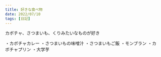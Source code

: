 ```yaml
---
title: 好きな食べ物
date: 2022/07/10
tags: [日記]
---
```


カボチャ、さつまいも、くりみたいなものが好き

<!--more-->

・カボチャカレー
・さつまいもの味噌汁
・さつまいもご飯
・モンブラン
・カボチャプリン
・大学芋


